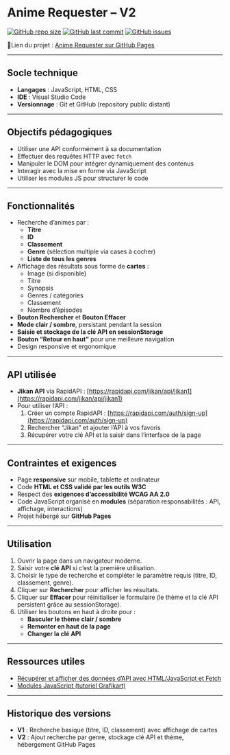 # Anime Requester – V2

[![GitHub repo size](https://img.shields.io/github/repo-size/princecorg/AnimeRequesterV2)](https://github.com/princecorg/AnimeRequesterV2) 
[![GitHub last commit](https://img.shields.io/github/last-commit/princecorg/AnimeRequesterV2)](https://github.com/princecorg/AnimeRequesterV2/commits/main)
[![GitHub issues](https://img.shields.io/github/issues/princecorg/AnimeRequesterV2)](https://github.com/princecorg/AnimeRequesterV2/issues)

📝Lien du projet : [Anime Requester sur GitHub Pages](https://ton-utilisateur.github.io/anime-requester/)

---

## Socle technique
- **Langages** : JavaScript, HTML, CSS  
- **IDE** : Visual Studio Code  
- **Versionnage** : Git et GitHub (repository public distant)  

---

## Objectifs pédagogiques
- Utiliser une API conformément à sa documentation  
- Effectuer des requêtes HTTP avec `fetch`  
- Manipuler le DOM pour intégrer dynamiquement des contenus  
- Interagir avec la mise en forme via JavaScript  
- Utiliser les modules JS pour structurer le code  

---

## Fonctionnalités
- Recherche d’animes par :  
  - **Titre**  
  - **ID**  
  - **Classement**  
  - **Genre** (sélection multiple via cases à cocher)  
  - **Liste de tous les genres**  
- Affichage des résultats sous forme de **cartes** :  
  - Image (si disponible)  
  - Titre  
  - Synopsis  
  - Genres / catégories  
  - Classement  
  - Nombre d’épisodes  
- **Bouton Rechercher** et **Bouton Effacer**  
- **Mode clair / sombre**, persistant pendant la session  
- **Saisie et stockage de la clé API en sessionStorage**  
- **Bouton “Retour en haut”** pour une meilleure navigation  
- Design responsive et ergonomique  

---

## API utilisée
- **Jikan API** via RapidAPI : [https://rapidapi.com/jikan/api/jikan1](https://rapidapi.com/jikan/api/jikan1)  
- Pour utiliser l’API :  
  1. Créer un compte RapidAPI : [https://rapidapi.com/auth/sign-up](https://rapidapi.com/auth/sign-up)  
  2. Rechercher “Jikan” et ajouter l’API à vos favoris  
  3. Récupérer votre clé API et la saisir dans l’interface de la page  

---

## Contraintes et exigences
- Page **responsive** sur mobile, tablette et ordinateur  
- Code **HTML et CSS validé par les outils W3C**  
- Respect des **exigences d’accessibilité WCAG AA 2.0**  
- Code JavaScript organisé en **modules** (séparation responsabilités : API, affichage, interactions)  
- Projet hébergé sur **GitHub Pages**  

---

## Utilisation
1. Ouvrir la page dans un navigateur moderne.  
2. Saisir votre **clé API** si c’est la première utilisation.  
3. Choisir le type de recherche et compléter le paramètre requis (titre, ID, classement, genre).  
4. Cliquer sur **Rechercher** pour afficher les résultats.  
5. Cliquer sur **Effacer** pour réinitialiser le formulaire (le thème et la clé API persistent grâce au sessionStorage).  
6. Utiliser les boutons en haut à droite pour :  
   - **Basculer le thème clair / sombre**  
   - **Remonter en haut de la page**  
   - **Changer la clé API**  

---

## Ressources utiles
- [Récupérer et afficher des données d’API avec HTML/JavaScript et Fetch](https://www.youtube.com/watch?v=C8bKthavr6E)  
- [Modules JavaScript (tutoriel Grafikart)](https://grafikart.fr/tutoriels/javascript-import-modules-2069)  

---

## Historique des versions
- **V1** : Recherche basique (titre, ID, classement) avec affichage de cartes  
- **V2** : Ajout recherche par genre, stockage clé API et thème, hébergement GitHub Pages
